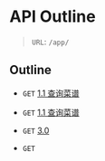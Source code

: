 # API Outline

> `URL`: `/app/`
> 
> 

## Outline

- `GET` [1.1 查询菜谱](api/api.md)

- `GET` [1.1 查询菜谱](api/api.md)

- `GET` [3.0 ]()

- `GET` []()
